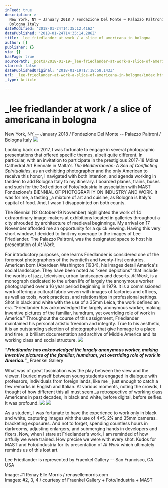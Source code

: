 ```yaml
---
inFeed: true
description: >-
  New York, NY – January 2018 / Fondazione Del Monte – Palazzo Paltroni /
  Bologna Italy
dateModified: '2018-01-24T14:35:12.416Z'
datePublished: '2018-01-24T14:35:14.286Z'
title: _lee friedlander at work / a slice of americana in bologna
author: []
publisher: {}
via: {}
hasPage: true
sourcePath: _posts/2018-01-19-_lee-friedlander-at-work-a-slice-of-americana-in-bologna.md
starred: false
datePublishedOriginal: '2018-01-19T17:18:58.143Z'
url: _lee-friedlander-at-work-a-slice-of-americana-in-bologna/index.html
_type: Article

---
```

# \_lee friedlander at work / a slice of americana in bologna

New York, NY -- January 2018 / Fondazione Del Monte -- Palazzo Paltroni / Bologna Italy
![](https://the-grid-user-content.s3-us-west-2.amazonaws.com/4bde87b9-d7e4-49b2-bd6b-c95b560650cc.png)

Looking back on 2017, I was fortunate to engage in several photographic presentations that offered specific themes, albeit quite different. In particular, with an invitation to participate in the prestigious 2017-18 Mdina Cathedral Art Biennale in Malta's _The Mediterranean: A Sea of Conflicting Spiritualities_, as an exhibiting photographer and the only American to receive this honor, I navigated with both intention, and agenda working in tandem to add Bologna Italy to my itinerary. I boarded planes, trains, buses and such for the 3rd edition of Foto/Industria in association with MAST Fondazione's BIENNIAL OF PHOTOGRAPHY ON INDUSTRY AND WORK. It was for me, a tasting \_a mixture of art and cuisine, as Bologna is Italy's capital of food. And, I wasn't disappointed on both counts.

The Biennial (12 October-19 November) highlighted the work of 14 extraordinary image-makers at exhibitions located in galleries throughout a city shrouded by architecture of medieval beginnings. My arrival on 17 November afforded me an opportunity for a quick viewing. Having this very short window, I decided to limit my coverage to the images of Lee Friedlander. The Palazzo Paltroni, was the designated space to host his presentation of _At Work_.

For introductory purposes, one learns Friedlander is considered one of the foremost photographers of the twentieth and twenty-first centuries. American born (Aberdeen Washington (1934), his images detail America's social landscape. They have been noted as "keen depictions" that include the worlds of jazz, television, urban landscapes and deserts. _At Work_, is a monograph dedicated to the urban life of largely the anonymous worker photographed over a 16 year period beginning in 1979\. It is a commissioned work offering a cultural fabric woven with images of factories and offices, as well as tools, work practices, and relationships in professional settings. Shot in black and white with the use of a 35mm Leica, the work defined an era. "Friedlander has acknowledged the largely anonymous worker, making inventive pictures of the familiar, humdrum, yet overriding role of work in America." Throughout the course of this assignment, Friedlander maintained his personal artistic freedom and integrity. True to his aesthetic, it is an outstanding selection of photographs that give homage to a place and time\_ a brilliant documentation and archive of Middle America and its working class and social structure.
![](https://the-grid-user-content.s3-us-west-2.amazonaws.com/119bdf9f-518c-4ce8-8568-2deda43796ae.png)

_**"Friedlander has acknowledged the largely anonymous worker, making inventive pictures of the familiar, humdrum, yet overriding role of work in America."**_\_ Fraenkel Gallery

What was of great fascination was the play between the view and the viewer. I buried myself between young students engaged in dialogue with professors, individuals from foreign lands, like me \_ just enough to catch a few remarks in English and Italian. At various moments, noting the crowds, I thought of how different this all must seem \_a retrospective of working class Americans in past decades, in black and white, before digital, before selfies. It was profound.
![](https://the-grid-user-content.s3-us-west-2.amazonaws.com/8372215e-408f-45fa-b77a-b6507ce0867f.png)
![](https://the-grid-user-content.s3-us-west-2.amazonaws.com/5e5d513a-e970-475c-8de0-29ecb579ff6a.png)

As a student, I was fortunate to have the experience to work only in black and white, capturing images with the use of 4×5, 2¼ and 35mm cameras\_ bracketing exposures. And not to forget, spending countless hours in darkrooms, adjusting enlargers, and submerging hands in developers and fixers. Now, when I stare at Friedlander's work, I am reminded of how artfully we were trained. How precise we were with every shot. Kudos for MAST and Foto/Industria for its presentation of _At Work_ which ultimately reminds us of this lost art.

Lee Friedlander is represented by Fraenkel Gallery -- ­San Francisco, CA. USA

Image: \#1 Renay Elle Morris / renayellemorris.com  
Images: \#2, 3, 4 / courtesy of Fraenkel Gallery + Foto/Industria + MAST